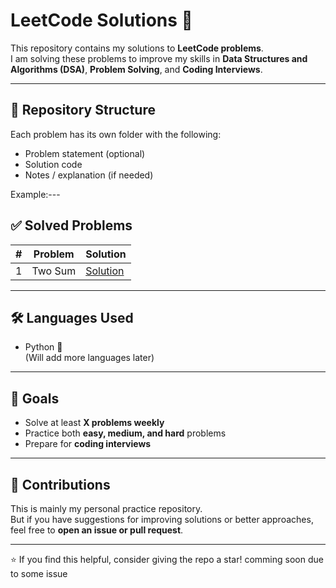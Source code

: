 # LeetCode Solutions 🚀

This repository contains my solutions to **LeetCode problems**.  
I am solving these problems to improve my skills in **Data Structures and Algorithms (DSA)**, **Problem Solving**, and **Coding Interviews**.

---

## 📂 Repository Structure
Each problem has its own folder with the following:
- Problem statement (optional)
- Solution code
- Notes / explanation (if needed)

Example:---

## ✅ Solved Problems
| # | Problem | Solution |
|---|----------|----------|
| 1 | Two Sum | [Solution](./1-two-sum) |

---

## 🛠️ Languages Used
- Python 🐍  
(Will add more languages later)

---

## 📌 Goals
- Solve at least **X problems weekly**
- Practice both **easy, medium, and hard** problems
- Prepare for **coding interviews**

---

## 🤝 Contributions
This is mainly my personal practice repository.  
But if you have suggestions for improving solutions or better approaches, feel free to **open an issue or pull request**.

---

⭐ If you find this helpful, consider giving the repo a star!
comming soon due to some issue

